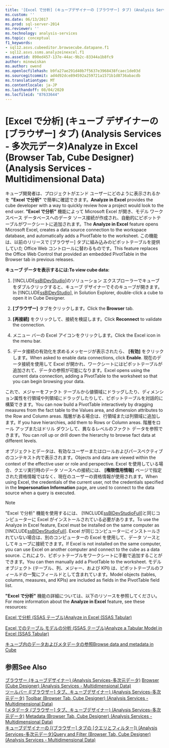 ```yaml
---
title: '[Excel で分析] (キューブデザイナーの [ブラウザー] タブ) (Analysis Services-多次元データ) |Microsoft Docs'
ms.custom: ''
ms.date: 06/13/2017
ms.prod: sql-server-2014
ms.reviewer: ''
ms.technology: analysis-services
ms.topic: conceptual
f1_keywords:
- sql12.asvs.cubeeditor.browsecube.datapane.f1
- sql12.asvs.ssms.analyzeinexcel.f1
ms.assetid: 890ed457-137e-44ac-9b2c-83344a1b8fc9
author: minewiskan
ms.author: owend
ms.openlocfilehash: b9fa27ae291d40b7f5637e3968438fcaec1de03d
ms.sourcegitcommit: ad4d92dce894592a259721a1571b1d8736abacdb
ms.translationtype: MT
ms.contentlocale: ja-JP
ms.lasthandoff: 08/04/2020
ms.locfileid: "87633644"
---
```

# <a name="analyze-in-excel-browser-tab-cube-designer-analysis-services---multidimensional-data"></a><span data-ttu-id="49fa7-102">[Excel で分析] (キューブ デザイナーの [ブラウザー] タブ) (Analysis Services - 多次元データ)</span><span class="sxs-lookup"><span data-stu-id="49fa7-102">Analyze in Excel (Browser Tab, Cube Designer) (Analysis Services - Multidimensional Data)</span></span>
  <span data-ttu-id="49fa7-103">キューブ開発者は、プロジェクトがエンド ユーザーにどのように表示されるかを **"Excel で分析"** で簡単に確認できます。</span><span class="sxs-lookup"><span data-stu-id="49fa7-103">**Analyze in Excel** provides the cube developer with a way to quickly review how a project would look to the end user.</span></span> <span data-ttu-id="49fa7-104">**"Excel で分析"** 機能によって Microsoft Excel が開き、モデル ワークスペース データベースへのデータ ソース接続が作成され、自動的にピボットテーブルがワークシートに追加されます。</span><span class="sxs-lookup"><span data-stu-id="49fa7-104">The **Analyze in Excel** feature opens Microsoft Excel, creates a data source connection to the workspace database, and automatically adds a PivotTable to the worksheet.</span></span> <span data-ttu-id="49fa7-105">この機能は、以前のリリースで [ブラウザー] タブに組み込みのピボットテーブルを提供していた Office Web コントロールに替わるものです。</span><span class="sxs-lookup"><span data-stu-id="49fa7-105">This feature replaces the Office Web Control that provided an embedded PivotTable in the Browser tab in previous releases.</span></span>  
  
 <span data-ttu-id="49fa7-106">**キューブ データを表示するには:**</span><span class="sxs-lookup"><span data-stu-id="49fa7-106">**To view cube data:**</span></span>  
  
1.  <span data-ttu-id="49fa7-107">[!INCLUDE[ssBIDevStudio](../includes/ssbidevstudio-md.md)]のソリューション エクスプローラーでキューブをダブルクリックすると、キューブ デザイナーでそのキューブが開きます。</span><span class="sxs-lookup"><span data-stu-id="49fa7-107">In [!INCLUDE[ssBIDevStudio](../includes/ssbidevstudio-md.md)], in Solution Explorer, double-click a cube to open it in Cube Designer.</span></span>  
  
2.  <span data-ttu-id="49fa7-108">**[ブラウザー]** タブをクリックします。</span><span class="sxs-lookup"><span data-stu-id="49fa7-108">Click the **Browser** tab.</span></span>  
  
3.  <span data-ttu-id="49fa7-109">**[再接続]** をクリックして、接続を検証します。</span><span class="sxs-lookup"><span data-stu-id="49fa7-109">Click **Reconnect** to validate the connection.</span></span>  
  
4.  <span data-ttu-id="49fa7-110">メニュー バーの Excel アイコンをクリックします。</span><span class="sxs-lookup"><span data-stu-id="49fa7-110">Click the Excel icon in the menu bar.</span></span>  
  
5.  <span data-ttu-id="49fa7-111">データ接続の有効化を求めるメッセージが表示されたら、 **[有効]** をクリックします。</span><span class="sxs-lookup"><span data-stu-id="49fa7-111">When asked to enable data connections, click **Enable**.</span></span> <span data-ttu-id="49fa7-112">現在のデータ接続を使用して Excel が開かれ、ワークシートにはピボットテーブルが追加されて、データの参照が可能になります。</span><span class="sxs-lookup"><span data-stu-id="49fa7-112">Excel opens using the current data connection, adding a PivotTable to the worksheet so that you can begin browsing your data.</span></span>  
  
 <span data-ttu-id="49fa7-113">これで、メジャーをファクト テーブルから値領域にドラッグしたり、ディメンション属性を行領域や列領域にドラッグしたりして、ピボットテーブルを対話的に構築できます。</span><span class="sxs-lookup"><span data-stu-id="49fa7-113">You can now build a PivotTable interactively by dragging measures from the fact table to the Values area, and dimension attributes to the Row and Column areas.</span></span> <span data-ttu-id="49fa7-114">階層がある場合は、行領域または列領域に追加します。</span><span class="sxs-lookup"><span data-stu-id="49fa7-114">If you have hierarchies, add them to Rows or Column areas.</span></span> <span data-ttu-id="49fa7-115">階層をロール アップまたはドリル ダウンして、異なるレベルのファクト データを参照できます。</span><span class="sxs-lookup"><span data-stu-id="49fa7-115">You can roll up or drill down the hierarchy to browse fact data at different levels.</span></span>  
  
 <span data-ttu-id="49fa7-116">オブジェクトとデータは、有効なユーザーまたはロールおよびパースペクティブのコンテキスト内で表示されます。</span><span class="sxs-lookup"><span data-stu-id="49fa7-116">Objects and data are viewed within the context of the effective user or role and perspective.</span></span> <span data-ttu-id="49fa7-117">Excel を使用している場合、クエリ実行時のデータ ソースへの接続には、 **[権限借用情報]** ページで指定された資格情報ではなく、現在のユーザーの資格情報が使用されます。</span><span class="sxs-lookup"><span data-stu-id="49fa7-117">When using Excel, the credentials of the current user, not the credentials specified in the **Impersonation Information** page, are used to connect to the data source when a query is executed.</span></span>  
  
> [!NOTE]  
>  <span data-ttu-id="49fa7-118">"Excel で分析" 機能を使用するには、 [!INCLUDE[ssBIDevStudioFull](../includes/ssbidevstudiofull-md.md)]と同じコンピューターに Excel がインストールされている必要があります。</span><span class="sxs-lookup"><span data-stu-id="49fa7-118">To use the Analyze in Excel feature, Excel must be installed on the same computer as [!INCLUDE[ssBIDevStudioFull](../includes/ssbidevstudiofull-md.md)].</span></span> <span data-ttu-id="49fa7-119">Excel が同じコンピューターにインストールされていない場合は、別のコンピューターの Excel を使用して、データ ソースとしてキューブに接続できます。</span><span class="sxs-lookup"><span data-stu-id="49fa7-119">If Excel is not installed on the same computer, you can use Excel on another computer and connect to the cube as a data source.</span></span> <span data-ttu-id="49fa7-120">これにより、ピボットテーブルをワークシートに手動で追加することができます。</span><span class="sxs-lookup"><span data-stu-id="49fa7-120">You can then manually add a PivotTable to the worksheet.</span></span> <span data-ttu-id="49fa7-121">モデル オブジェクト (テーブル、列、メジャー、および KPI) は、ピボットテーブルのフィールドの一覧にフィールドとして含まれています。</span><span class="sxs-lookup"><span data-stu-id="49fa7-121">Model objects (tables, columns, measures, and KPIs) are included as fields in the PivotTable field list.</span></span>  
  
 <span data-ttu-id="49fa7-122">**"Excel で分析"** 機能の詳細については、以下のリソースを参照してください。</span><span class="sxs-lookup"><span data-stu-id="49fa7-122">For more information about the **Analyze in Excel** feature, see these resources:</span></span>  
  
 [<span data-ttu-id="49fa7-123">Excel で分析 &#40;SSAS テーブル&#41;</span><span class="sxs-lookup"><span data-stu-id="49fa7-123">Analyze in Excel &#40;SSAS Tabular&#41;</span></span>](tabular-models/analyze-in-excel-ssas-tabular.md)  
  
 [<span data-ttu-id="49fa7-124">Excel でのテーブル モデルの分析 (SSAS テーブル)</span><span class="sxs-lookup"><span data-stu-id="49fa7-124">Analyze a Tabular Model in Excel &#40;SSAS Tabular&#41;</span></span>](tabular-models/analyze-a-tabular-model-in-excel-ssas-tabular.md)  
  
 [<span data-ttu-id="49fa7-125">キューブ内のデータおよびメタデータの参照</span><span class="sxs-lookup"><span data-stu-id="49fa7-125">Browse data and metadata in Cube</span></span>](multidimensional-models/browse-data-and-metadata-in-cube.md)  
  
## <a name="see-also"></a><span data-ttu-id="49fa7-126">参照</span><span class="sxs-lookup"><span data-stu-id="49fa7-126">See Also</span></span>  
 <span data-ttu-id="49fa7-127">[ブラウザー &#40;キューブデザイナー&#41; &#40;Analysis Services-多次元データ&#41;](browser-cube-designer-analysis-services-multidimensional-data.md) </span><span class="sxs-lookup"><span data-stu-id="49fa7-127">[Browser &#40;Cube Designer&#41; &#40;Analysis Services - Multidimensional Data&#41;](browser-cube-designer-analysis-services-multidimensional-data.md) </span></span>  
 <span data-ttu-id="49fa7-128">[ツールバー &#40;[ブラウザー] タブ、キューブデザイナー&#41; &#40;Analysis Services-多次元データ&#41;](toolbar-browser-tab-cube-designer-analysis-services-multidimensional-data.md) </span><span class="sxs-lookup"><span data-stu-id="49fa7-128">[Toolbar &#40;Browser Tab, Cube Designer&#41; &#40;Analysis Services - Multidimensional Data&#41;](toolbar-browser-tab-cube-designer-analysis-services-multidimensional-data.md) </span></span>  
 <span data-ttu-id="49fa7-129">[[メタデータ &#40;ブラウザー] タブ、キューブデザイナー&#41; &#40;Analysis Services-多次元データ&#41;](metadata-browser-tab-cube-designer-analysis-services-multidimensional-data.md) </span><span class="sxs-lookup"><span data-stu-id="49fa7-129">[Metadata &#40;Browser Tab, Cube Designer&#41; &#40;Analysis Services - Multidimensional Data&#41;](metadata-browser-tab-cube-designer-analysis-services-multidimensional-data.md) </span></span>  
 <span data-ttu-id="49fa7-130">[キューブデザイナーの [&#40;ブラウザー] タブの [クエリとフィルター]&#41; &#40;Analysis Services-多次元データ&#41;](query-filter-browser-cube-designer-analysis-services-multidimensional-data.md)</span><span class="sxs-lookup"><span data-stu-id="49fa7-130">[Query and Filter &#40;Browser Tab, Cube Designer&#41; &#40;Analysis Services - Multidimensional Data&#41;](query-filter-browser-cube-designer-analysis-services-multidimensional-data.md)</span></span>  
  
  
